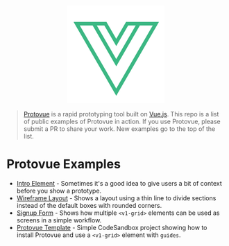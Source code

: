<p align="center">
  <img src="./logo.png" alt="Protovue Logo">
</p>

> [Protovue](https://github.com/v1Labs/protovue) is a rapid prototyping tool built on [Vue.js](https://vuejs.org/). This repo is a list of public examples of Protovue in action. If you use Protovue, please submit a PR to share your work. New examples go to the top of the list.

# Protovue Examples
- [Intro Element](https://codesandbox.io/s/2v316prv8p?hidenavigation=1&module=%2Fsrc%2FApp.vue&view=preview) - Sometimes it's a good idea to give users a bit of context before you show a prototype.
- [Wireframe Layout](https://codesandbox.io/s/4zz1x0qxp9) - Shows a layout using a thin line to divide sections instead of the default boxes with rounded corners.
- [Signup Form](https://codesandbox.io/s/6j324y319n) - Shows how multiple `<v1-grid>` elements can be used as screens in a simple workflow.
- [Protovue Template](https://codesandbox.io/s/ry7z3x808q) - Simple CodeSandbox project showing how to install Protovue and use a `<v1-grid>` element with `guides`.
